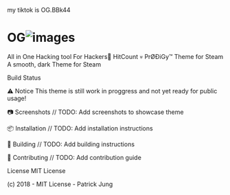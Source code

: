 


my tiktok is OG.BBk44 
# OG![images](https://user-images.githubusercontent.com/131424466/233727944-236494c5-70b1-4eef-bad7-90bbd23f9e6b.png)
All in One Hacking tool For Hackers🥇
       HitCount
💀 PrØÐiGy™ Theme for Steam
A smooth, dark Theme for Steam

Build Status

⚠️ Notice
This theme is still work in proggress and not yet ready for public usage!

📷 Screenshots
// TODO: Add screenshots to showcase theme

📦 Installation
// TODO: Add installation instructions

🚧 Building
// TODO: Add building instructions

🐛 Contributing
// TODO: Add contribution guide

License
MIT License

 (c) 2018 - MIT License - Patrick Jung
